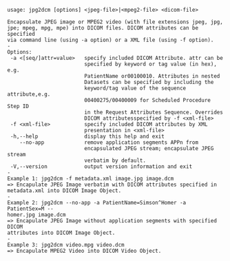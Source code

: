     usage: jpg2dcm [options] <jpeg-file>|<mpeg2-file> <dicom-file>
    
    Encapsulate JPEG image or MPEG2 video (with file extensions jpeg, jpg,
    jpe; mpeg, mpg, mpe) into DICOM files. DICOM attributes can be specified
    via command line (using -a option) or a XML file (using -f option).
    -
    Options:
     -a <[seq/]attr=value>   specify included DICOM Attribute. attr can be
                             specified by keyword or tag value (in hex), e.g.
                             PatientName or00100010. Attributes in nested
                             Datasets can be specified by including the
                             keyword/tag value of the sequence attribute,e.g.
                             00400275/00400009 for Scheduled Procedure Step ID
                             in the Request Attributes Sequence. Overrides
                             DICOM attributesspecified by -f <xml-file>
     -f <xml-file>           specify included DICOM attributes by XML
                             presentation in <xml-file>
     -h,--help               display this help and exit
        --no-app             remove application segments APPn from
                             encapsulated JPEG stream; encapsulate JPEG stream
                             verbatim by default.
     -V,--version            output version information and exit
    -
    Example 1: jpg2dcm -f metadata.xml image.jpg image.dcm
    => Encapulate JPEG Image verbatim with DICOM attributes specified in
    metadata.xml into DICOM Image Object.
    -
    Example 2: jpg2dcm --no-app -a PatientName=Simson^Homer -a PatientSex=M --
    homer.jpg image.dcm
    => Encapulate JPEG Image without application segments with specified DICOM
    attributes into DICOM Image Object.
    -
    Example 3: jpg2dcm video.mpg video.dcm
    => Encapulate MPEG2 Video into DICOM Video Object.
